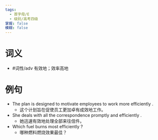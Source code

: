 ```yaml
---
tags:
  - 首字母/E
  - 级别/高考四级
掌握: false
模糊: false
---
```

# 词义
- #词性/adv  有效地；效率高地
# 例句
- The plan is designed to motivate employees to work more efficiently .
	- 这个计划旨在促使员工更加卓有成效地工作。
- She deals with all the correspondence promptly and efficiently .
	- 她迅速有效地处理全部来往信件。
- Which fuel burns most efficiently ?
	- 哪种燃料燃烧效果最佳？

